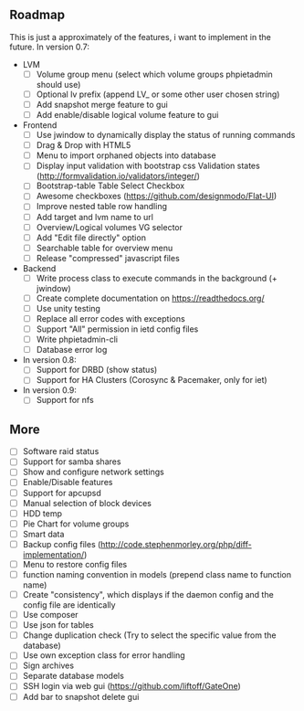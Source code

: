 ## Roadmap
This is just a approximately of the features, i want to implement in the future.
In version 0.7:
* LVM
    - [ ] Volume group menu (select which volume groups phpietadmin should use)
    - [ ] Optional lv prefix (append LV_ or some other user chosen string)
    - [ ] Add snapshot merge feature to gui
    - [ ] Add enable/disable logical volume feature to gui

* Frontend
    - [ ] Use jwindow to dynamically display the status of running commands
    - [ ] Drag & Drop with HTML5
    - [ ] Menu to import orphaned objects into database
    - [ ] Display input validation with bootstrap css Validation states (http://formvalidation.io/validators/integer/)
    - [ ] Bootstrap-table Table Select Checkbox
    - [ ] Awesome checkboxes (https://github.com/designmodo/Flat-UI)
    - [ ] Improve nested table row handling
    - [ ] Add target and lvm name to url
    - [ ] Overview/Logical volumes VG selector
    - [ ] Add "Edit file directly" option
    - [ ] Searchable table for overview menu
    - [ ] Release "compressed" javascript files

* Backend
    - [ ] Write process class to execute commands in the background (+ jwindow)
    - [ ] Create complete documentation on https://readthedocs.org/
    - [ ] Use unity testing
    - [ ] Replace all error codes with exceptions
    - [ ] Support "All" permission in ietd config files
    - [ ] Write phpietadmin-cli
    - [ ] Database error log

* In version 0.8:
    - [ ] Support for DRBD (show status)
    - [ ] Support for HA Clusters (Corosync & Pacemaker, only for iet)

* In version 0.9:
    - [ ] Support for nfs

## More
- [ ] Software raid status
- [ ] Support for samba shares
- [ ] Show and configure network settings
- [ ] Enable/Disable features
- [ ] Support for apcupsd
- [ ] Manual selection of block devices
- [ ] HDD temp
- [ ] Pie Chart for volume groups
- [ ] Smart data
- [ ] Backup config files (http://code.stephenmorley.org/php/diff-implementation/)
- [ ] Menu to restore config files
- [ ] function naming convention in models (prepend class name to function name)
- [ ] Create "consistency", which displays if the daemon config and the config file are identically
- [ ] Use composer
- [ ] Use json for tables
- [ ] Change duplication check (Try to select the specific value from the database)
- [ ] Use own exception class for error handling
- [ ] Sign archives
- [ ] Separate database models
- [ ] SSH login via web gui (https://github.com/liftoff/GateOne)
- [ ] Add bar to snapshot delete gui